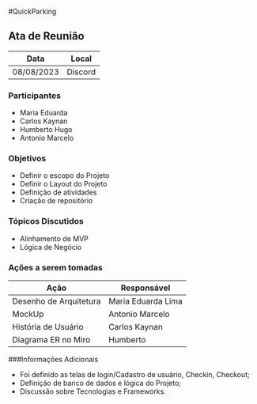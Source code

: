 #QuickParking


## Ata de Reunião

Data         | Local
------------ | -------------
08/08/2023   | Discord


### Participantes
* Maria Eduarda
* Carlos Kaynan  
* Humberto Hugo
* Antonio Marcelo

### Objetivos
* Definir o escopo do Projeto 
* Definir o Layout do Projeto
* Definição de atividades
* Criação de repositório 

### Tópicos Discutidos
* Alinhamento de MVP
* Lógica de Negócio

### Ações a serem tomadas
Ação         | Responsável   
------------ | ------------- 
Desenho de Arquitetura | Maria Eduarda Lima 
MockUp | Antonio Marcelo
História de Usuário | Carlos Kaynan 
Diagrama ER no Miro | Humberto 


###Informações Adicionais
* Foi definido as telas de login/Cadastro de usuário, Checkin, Checkout;
* Definição de banco de dados e lógica do Projeto;
* Discussão sobre Tecnologias e Frameworks.

